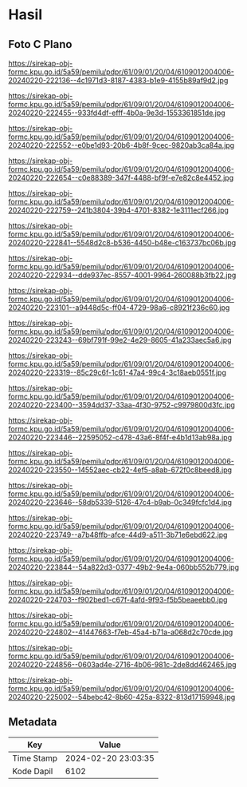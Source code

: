 # Hasil

## Foto C Plano

https://sirekap-obj-formc.kpu.go.id/5a59/pemilu/pdpr/61/09/01/20/04/6109012004006-20240220-222136--4c1971d3-8187-4383-b1e9-4155b89af9d2.jpg

https://sirekap-obj-formc.kpu.go.id/5a59/pemilu/pdpr/61/09/01/20/04/6109012004006-20240220-222455--933fd4df-efff-4b0a-9e3d-1553361851de.jpg

https://sirekap-obj-formc.kpu.go.id/5a59/pemilu/pdpr/61/09/01/20/04/6109012004006-20240220-222552--e0be1d93-20b6-4b8f-9cec-9820ab3ca84a.jpg

https://sirekap-obj-formc.kpu.go.id/5a59/pemilu/pdpr/61/09/01/20/04/6109012004006-20240220-222654--c0e88389-347f-4488-bf9f-e7e82c8e4452.jpg

https://sirekap-obj-formc.kpu.go.id/5a59/pemilu/pdpr/61/09/01/20/04/6109012004006-20240220-222759--241b3804-39b4-4701-8382-1e3111ecf266.jpg

https://sirekap-obj-formc.kpu.go.id/5a59/pemilu/pdpr/61/09/01/20/04/6109012004006-20240220-222841--5548d2c8-b536-4450-b48e-c163737bc06b.jpg

https://sirekap-obj-formc.kpu.go.id/5a59/pemilu/pdpr/61/09/01/20/04/6109012004006-20240220-222934--dde937ec-8557-4001-9964-260088b3fb22.jpg

https://sirekap-obj-formc.kpu.go.id/5a59/pemilu/pdpr/61/09/01/20/04/6109012004006-20240220-223101--a9448d5c-ff04-4729-98a6-c8921f236c60.jpg

https://sirekap-obj-formc.kpu.go.id/5a59/pemilu/pdpr/61/09/01/20/04/6109012004006-20240220-223243--69bf791f-99e2-4e29-8605-41a233aec5a6.jpg

https://sirekap-obj-formc.kpu.go.id/5a59/pemilu/pdpr/61/09/01/20/04/6109012004006-20240220-223319--85c29c6f-1c61-47a4-99c4-3c18aeb0551f.jpg

https://sirekap-obj-formc.kpu.go.id/5a59/pemilu/pdpr/61/09/01/20/04/6109012004006-20240220-223400--3594dd37-33aa-4f30-9752-c9979800d3fc.jpg

https://sirekap-obj-formc.kpu.go.id/5a59/pemilu/pdpr/61/09/01/20/04/6109012004006-20240220-223446--22595052-c478-43a6-8f4f-e4b1d13ab98a.jpg

https://sirekap-obj-formc.kpu.go.id/5a59/pemilu/pdpr/61/09/01/20/04/6109012004006-20240220-223550--14552aec-cb22-4ef5-a8ab-672f0c8beed8.jpg

https://sirekap-obj-formc.kpu.go.id/5a59/pemilu/pdpr/61/09/01/20/04/6109012004006-20240220-223646--58db5339-5126-47c4-b9ab-0c349fcfc1d4.jpg

https://sirekap-obj-formc.kpu.go.id/5a59/pemilu/pdpr/61/09/01/20/04/6109012004006-20240220-223749--a7b48ffb-afce-44d9-a511-3b71e6ebd622.jpg

https://sirekap-obj-formc.kpu.go.id/5a59/pemilu/pdpr/61/09/01/20/04/6109012004006-20240220-223844--54a822d3-0377-49b2-9e4a-060bb552b779.jpg

https://sirekap-obj-formc.kpu.go.id/5a59/pemilu/pdpr/61/09/01/20/04/6109012004006-20240220-224703--f902bed1-c67f-4afd-9f93-f5b5beaeebb0.jpg

https://sirekap-obj-formc.kpu.go.id/5a59/pemilu/pdpr/61/09/01/20/04/6109012004006-20240220-224802--41447663-f7eb-45a4-b71a-a068d2c70cde.jpg

https://sirekap-obj-formc.kpu.go.id/5a59/pemilu/pdpr/61/09/01/20/04/6109012004006-20240220-224856--0603ad4e-2716-4b06-981c-2de8dd462465.jpg

https://sirekap-obj-formc.kpu.go.id/5a59/pemilu/pdpr/61/09/01/20/04/6109012004006-20240220-225002--54bebc42-8b60-425a-8322-813d17159948.jpg


## Metadata

| Key        | Value               |
| ---------- | ------------------- |
| Time Stamp | 2024-02-20 23:03:35 |
| Kode Dapil | 6102                |



